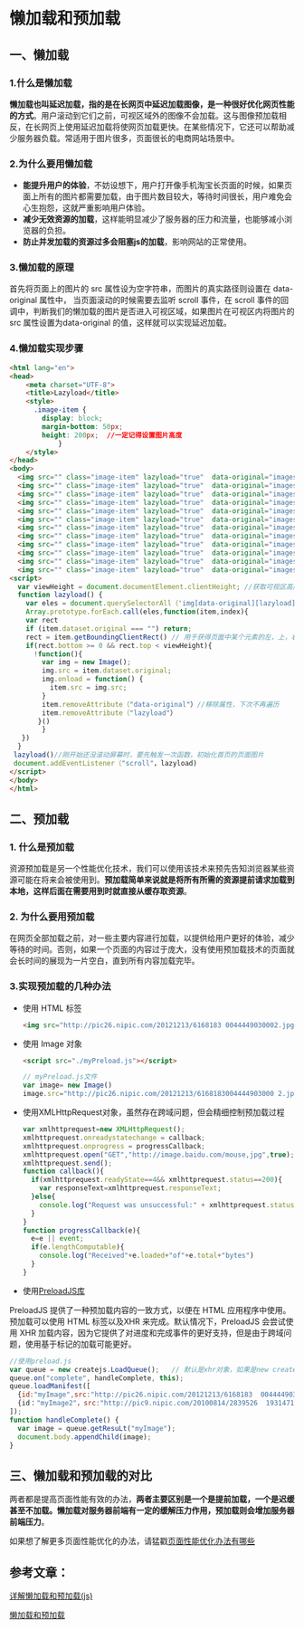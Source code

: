 # 懒加载和预加载

## 一、懒加载

### 1.什么是懒加载

**懒加载也叫延迟加载，指的是在长网页中延迟加载图像，是一种很好优化网页性能的方式**。用户滚动到它们之前，可视区域外的图像不会加载。这与图像预加载相反，在长网页上使用延迟加载将使网页加载更快。在某些情况下，它还可以帮助减少服务器负载。常适用于图片很多，页面很长的电商网站场景中。

### 2.为什么要用懒加载

- **能提升用户的体验**，不妨设想下，用户打开像手机淘宝长页面的时候，如果页面上所有的图片都需要加载，由于图片数目较大，等待时间很长，用户难免会心生抱怨，这就严重影响用户体验。
- **减少无效资源的加载**，这样能明显减少了服务器的压力和流量，也能够减小浏览器的负担。
- **防止并发加载的资源过多会阻塞js的加载**，影响网站的正常使用。

### 3.懒加载的原理

首先将页面上的图片的 src 属性设为空字符串，而图片的真实路径则设置在 data-original 属性中， 当页面滚动的时候需要去监听 scroll 事件，在 scroll 事件的回调中，判断我们的懒加载的图片是否进入可视区域，如果图片在可视区内将图片的 src 属性设置为data-original 的值，这样就可以实现延迟加载。

### 4.懒加载实现步骤

```html
<html lang="en">
<head>
    <meta charset="UTF-8">
    <title>Lazyload</title>
    <style>
      .image-item {
        display: block;
        margin-bottom: 50px;
        height: 200px;	//一定记得设置图片高度
			}
    </style>
</head>
<body>
  <img src="" class="image-item" lazyload="true"  data-original="images/1.png"/>
  <img src="" class="image-item" lazyload="true"  data-original="images/2.png"/>
  <img src="" class="image-item" lazyload="true"  data-original="images/3.png"/>
  <img src="" class="image-item" lazyload="true"  data-original="images/4.png"/>
  <img src="" class="image-item" lazyload="true"  data-original="images/5.png"/>
  <img src="" class="image-item" lazyload="true"  data-original="images/6.png"/>
  <img src="" class="image-item" lazyload="true"  data-original="images/7.png"/>
  <img src="" class="image-item" lazyload="true"  data-original="images/8.png"/>
  <img src="" class="image-item" lazyload="true"  data-original="images/9.png"/>
  <img src="" class="image-item" lazyload="true"  data-original="images/10.png"/>
  <img src="" class="image-item" lazyload="true"  data-original="images/11.png"/>
  <img src="" class="image-item" lazyload="true"  data-original="images/12.png"/>
<script>
  var viewHeight = document.documentElement.clientHeight; //获取可视区高度
  function lazyload() {
  	var eles = document.querySelectorAll（'img[data-original][lazyload]'）
  	Array.prototype.forEach.call(eles,function(item,index){
  	var rect
  	if (item.dataset.original === "") return;
  	rect = item.getBoundingClientRect()	// 用于获得页面中某个元素的左，上，右和下分别相对浏览器视窗的位置
  	if(rect.bottom >= 0 && rect.top < viewHeight){
      !function(){
        var img = new Image();
        img.src = item.dataset.original;
        img.onload = function()	{
          item.src = img.src;
        }
        item.removeAttribute（"data-original"）//移除属性，下次不再遍历
        item.removeAttribute（"lazyload"）
       }()
    	}
   })
  }
 lazyload()//刚开始还没滚动屏幕时，要先触发一次函数，初始化首页的页面图片
 document.addEventListener（"scroll"，lazyload)
</script>
</body>
</html>
```

## 二、预加载

### 1. 什么是预加载

资源预加载是另一个性能优化技术，我们可以使用该技术来预先告知浏览器某些资源可能在将来会被使用到。**预加载简单来说就是将所有所需的资源提前请求加载到本地，这样后面在需要用到时就直接从缓存取资源**。

### 2. 为什么要用预加载

在网页全部加载之前，对一些主要内容进行加载，以提供给用户更好的体验，减少等待的时间。否则，如果一个页面的内容过于庞大，没有使用预加载技术的页面就会长时间的展现为一片空白，直到所有内容加载完毕。

### 3.实现预加载的几种办法

- 使用 HTML 标签

  ```html
  <img src="http://pic26.nipic.com/20121213/6168183 0044449030002.jpg" style="display:none"/>
  ```

- 使用 Image 对象

  ```html
  <script src="./myPreload.js"></script>
  ```
  
  ```javascript
  // myPreload.js文件
  var image= new Image()
  image.src="http://pic26.nipic.com/20121213/6168183004444903000 2.jpg"
  ```


- 使用XMLHttpRequest对象，虽然存在跨域问题，但会精细控制预加载过程

  ```javascript
  var xmlhttprequest=new XMLHttpRequest();
  xmlhttprequest.onreadystatechange = callback;
  xmlhttprequest.onprogress = progressCallback;
  xmlhttprequest.open("GET","http://image.baidu.com/mouse,jpg",true);
  xmlhttprequest.send();
  function callback(){
    if(xmlhttprequest.readyState==4&& xmlhttprequest.status==200){
      var responseText=xmlhttprequest.responseText;
    }else{
      console.log("Request was unsuccessful:" + xmlhttprequest.status);
    }
  }
  function progressCallback(e){
    e=e || event;
    if(e.lengthComputable){
      console.log("Received"+e.loaded+"of"+e.total+"bytes")
    }
  }
  ```

- 使用[PreloadJS库](https://createjs.com/preloadjs)

PreloadJS 提供了一种预加载内容的一致方式，以便在 HTML 应用程序中使用。预加载可以使用 HTML 标签以及XHR 来完成。默认情况下，PreloadJS 会尝试使用 XHR 加载内容，因为它提供了对进度和完成事件的更好支持，但是由于跨域问题，使用基于标记的加载可能更好。

```javascript
//使用preload.js
var queue = new createjs.LoadQueue();	// 默认是xhr对象，如果是new createjs.LoadQueue(false)是指使用HTML标签，可以跨域
queue.on("complete", handleComplete, this);
queue.loadManifest([
  {id:"myImage",src:"http://pic26.nipic.com/20121213/6168183  0044449030002.jpg"},
  {id："myImage2"，src:"http://pic9.nipic.com/20100814/2839526  1931471581702.jpg"}
]);
function handleComplete() {
  var image = queue.getResuLt("myImage");
  document.body.appendChild(image);
}
```

## 三、懒加载和预加载的对比

两者都是提高页面性能有效的办法，**两者主要区别是一个是提前加载，一个是迟缓甚至不加载。懒加载对服务器前端有一定的缓解压力作用，预加载则会增加服务器前端压力**。

如果想了解更多页面性能优化的办法，请猛戳[页面性能优化办法有哪些](https://juejin.im/post/6844903608253693960)

## 参考文章：

[详解懒加载和预加载(js)](https://www.geekjc.com/post/58d94d0f16a3655650d6fafe)

[懒加载和预加载](https://lilywei739.github.io/2017/02/06/lazyload_Img.html)

